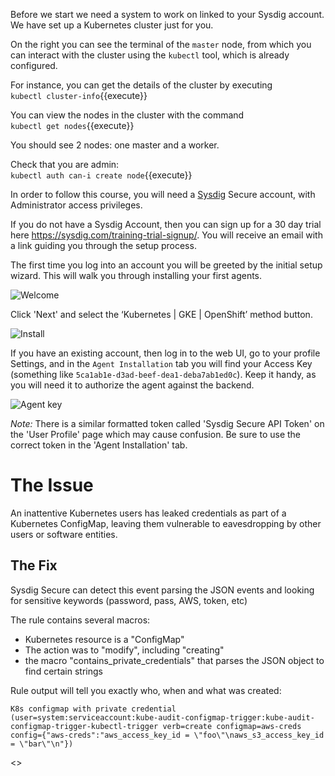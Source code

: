Before we start we need a system to work on linked to your Sysdig account. We have set up a Kubernetes cluster just for you.

On the right you can see the terminal of the `master` node, from which you can interact with the cluster using the `kubectl` tool, which is already configured.

For instance, you can get the details of the cluster by executing  
`kubectl cluster-info`{{execute}}

You can view the nodes in the cluster with the command  
`kubectl get nodes`{{execute}}

You should see 2 nodes: one master and a worker.

Check that you are admin:  
`kubectl auth can-i create node`{{execute}}

In order to follow this course, you will need a [Sysdig](http://sysdig.com/) Secure account, with Administrator access privileges.

If you do not have a Sysdig Account, then you can sign up for a 30 day trial here https://sysdig.com/training-trial-signup/.  You will receive an email with a link guiding you through the setup process.

The first time you log into an account you will be greeted by the initial setup wizard. This will walk you through installing your first agents.

![Welcome](/sysdig/courses/secure/secure-policy-editor/assets/02_welcome.png)

Click 'Next' and select the  ‘Kubernetes | GKE | OpenShift’ method button.

![Install](/sysdig/courses/secure/secure-policy-editor/assets/03_install.png)

If you have an existing account, then log in to the web UI, go to your profile Settings, and in the `Agent Installation` tab you will find your Access Key (something like `5ca1ab1e-d3ad-beef-dea1-deba7ab1ed0c`).  Keep it handy, as you will need it to authorize the agent against the backend.

![Agent key](/sysdig/courses/secure/secure-policy-editor/assets/image00.png)

*Note:* There is a similar formatted token called 'Sysdig Secure API Token' on the 'User Profile' page which may cause confusion. Be sure to use the correct token in the 'Agent Installation' tab.  























# The Issue
An inattentive Kubernetes users has leaked credentials as part of a Kubernetes ConfigMap, leaving them vulnerable to eavesdropping by other users or software entities.

## The Fix
Sysdig Secure can detect this event parsing the JSON events and looking for sensitive keywords (password, pass, AWS, token, etc)

The rule contains several macros:
 - Kubernetes resource is a "ConfigMap"
 - The action was to "modify", including "creating"
- the macro "contains_private_credentials" that parses the JSON object to find certain strings

Rule output will tell you exactly who, when and what was created:

```
K8s configmap with private credential (user=system:serviceaccount:kube-audit-configmap-trigger:kube-audit-configmap-trigger-kubectl-trigger verb=create configmap=aws-creds config={"aws-creds":"aws_access_key_id = \"foo\"\naws_s3_access_key_id = \"bar\"\n"})
```

<<Add screenshots to give context>>
